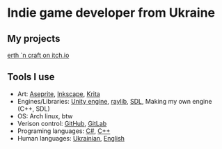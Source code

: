 # Indie game developer from Ukraine

## My projects
[erth `n craft on itch.io](https://erth-n-craft.itch.io/)

## Tools I use
- Art: [Aseprite](https://www.aseprite.org/), [Inkscape](https://inkscape.org/), [Krita](https://krita.org/en/)
- Engines/Libraries: [Unity engine](https://unity.com/), [raylib](https://www.raylib.com/), [SDL](https://www.libsdl.org/), Making my own engine (C++, SDL)
- OS: Arch linux, btw
- Verison control: [GitHub](https://github.com/), [GitLab](https://about.gitlab.com/)
- Programing languages: [C#](https://dotnet.microsoft.com/en-us/languages/csharp), [C++](https://cplusplus.com/)
- Human languages: [Ukrainian](https://en.wikipedia.org/wiki/Ukrainian_language), [English](https://en.wikipedia.org/wiki/English_language#:~:text=English%20is%20a%20West%20Germanic,%C5%8B%C9%A1l%C9%AA%CA%83%2F)
